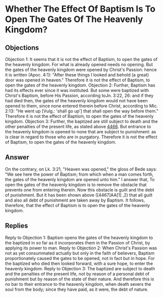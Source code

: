 # Whether The Effect Of Baptism Is To Open The Gates Of The Heavenly Kingdom?
## Objections
Objection 1: It seems that it is not the effect of Baptism, to open the gates of the heavenly kingdom. For what is already opened needs no opening. But the gates of the heavenly kingdom were opened by Christ's Passion: hence it is written (Apoc. 4:1): "After these things I looked and behold (a great) door was opened in heaven." Therefore it is not the effect of Baptism, to open the gates of the heavenly kingdom.
Objection 2: Further, Baptism has had its effects ever since it was instituted. But some were baptized with Christ's Baptism, before His Passion, according toJn. 3:22, 26: and if they had died then, the gates of the heavenly kingdom would not have been opened to them, since none entered therein before Christ, according to Mic. 2:13: "He went up [Vulg.: 'shall go up'] that shall open the way before them." Therefore it is not the effect of Baptism, to open the gates of the heavenly kingdom.
Objection 3: Further, the baptized are still subject to death and the other penalties of the present life, as stated above [4466](A[3]). But entrance to the heavenly kingdom is opened to none that are subject to punishment: as is clear in regard to those who are in purgatory. Therefore it is not the effect of Baptism, to open the gates of the heavenly kingdom.
## Answer
On the contrary, on Lk. 3:21, "Heaven was opened," the gloss of Bede says: "We see here the power of Baptism; from which when a man comes forth, the gates of the heavenly kingdom are opened unto him."
I answer that, To open the gates of the heavenly kingdom is to remove the obstacle that prevents one from entering therein. Now this obstacle is guilt and the debt of punishment. But it has been shown above ([4467]AA[1] ,2) that all guilt and also all debt of punishment are taken away by Baptism. It follows, therefore, that the effect of Baptism is to open the gates of the heavenly kingdom.
## Replies
Reply to Objection 1: Baptism opens the gates of the heavenly kingdom to the baptized in so far as it incorporates them in the Passion of Christ, by applying its power to man.
Reply to Objection 2: When Christ's Passion was not as yet consummated actually but only in the faith of believers, Baptism proportionately caused the gates to be opened, not in fact but in hope. For the baptized who died then looked forward, with a sure hope, to enter the heavenly kingdom.
Reply to Objection 3: The baptized are subject to death and the penalties of the present life, not by reason of a personal debt of punishment but by reason of the state of their nature. And therefore this is no bar to their entrance to the heavenly kingdom, when death severs the soul from the body; since they have paid, as it were, the debt of nature.